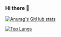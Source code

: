 ### Hi there 👋

[![Anurag's GitHub stats](https://github-readme-stats.vercel.app/api?username=qzylalala&theme=buefy&show_icons=true)](https://github.com/anuraghazra/github-readme-stats) 


[![Top Langs](https://github-readme-stats.vercel.app/api/top-langs/?username=qzylalala&langs_count=8&layout=compact)](https://github.com/anuraghazra/github-readme-stats)

<!--
**qzylalala/qzylalala** is a ✨ _special_ ✨ repository because its `README.md` (this file) appears on your GitHub profile.

Here are some ideas to get you started:
[![Anurag's github stats](https://github-readme-stats.vercel.app/api?username=qzylalala&theme=radical)](https://github.com/anuraghazra/github-readme-stats)
- 🔭 I’m currently working on ...
- 🌱 I’m currently learning ...
- 👯 I’m looking to collaborate on ...
- 🤔 I’m looking for help with ...
- 💬 Ask me about ...
- 📫 How to reach me: ...
- 😄 Pronouns: ...
- ⚡ Fun fact: ...
-->
